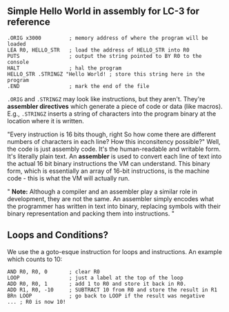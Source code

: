 ## Simple Hello World in assembly for LC-3 for reference

```assembly
.ORIG x3000         ; memory address of where the program will be loaded
LEA R0, HELLO_STR   ; load the address of HELLO_STR into R0
PUTS                ; output the string pointed to BY R0 to the console
HALT                ; hal the program 
HELLO_STR .STRINGZ "Hello World! ; store this string here in the program
.END                ; mark the end of the file
```

```.ORIG``` and ```.STRINGZ``` may look like instructions, but they aren't.
They're **assembler directives** which generate a piece of code or data
(like macros). E.g., ```.STRINGZ``` inserts a string of characters into
the program binary at the location where it is written.

"Every instruction is 16 bits though, right So how come there are different numbers
of characters in each line? How this inconsitency possible?"
Well, the code is just assembly code. It's the human-readable and writable form.
It's literally plain text. An **assembler** is used to convert each line
of text into the actual 16 bit binary instructions the VM can understand.
This binary form, which is essentially an array of 16-bit instructions, is the
machine code - this is what the VM will actually run.

"
**Note:** Although a compiler and an assembler play a similar role in development,
they are not the same. An assembler simply encodes what the programmer has written in
text into binary, replacing symbols with their binary representation and packing
them into instructions.
"

## Loops and Conditions?
We use the a goto-esque instruction for loops and instructions.
An example which counts to 10:
```
AND R0, R0, 0       ; clear R0
LOOP                ; just a label at the top of the loop
ADD R0, R0, 1       ; add 1 to R0 and store it back in R0.
ADD R1, R0, -10     ; SUBTRACT 10 from R0 and store the result in R1
BRn LOOP            ; go back to LOOP if the result was negative
... ; R0 is now 10!
```